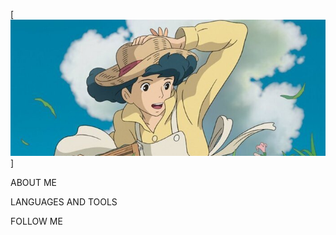 [![Header](https://github.com/Ilya612/ilya612/blob/main/assets/header.jpg)]

ABOUT ME

LANGUAGES AND TOOLS

FOLLOW ME

